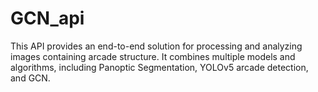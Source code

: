 # GCN_api
This API provides an end-to-end solution for processing and analyzing images containing arcade structure. It combines multiple models and algorithms, including Panoptic Segmentation, YOLOv5 arcade detection, and GCN.
